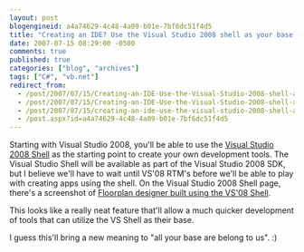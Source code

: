 ```yaml
---
layout: post
blogengineid: a4a74629-4c48-4a09-b01e-7bf6dc51f4d5
title: "Creating an IDE? Use the Visual Studio 2008 shell as your base."
date: 2007-07-15 08:29:00 -0500
comments: true
published: true
categories: ["blog", "archives"]
tags: ["C#", "vb.net"]
redirect_from: 
  - /post/2007/07/15/Creating-an-IDE-Use-the-Visual-Studio-2008-shell-as-your-base.aspx
  - /post/2007/07/15/Creating-an-IDE-Use-the-Visual-Studio-2008-shell-as-your-base
  - /post/2007/07/15/creating-an-ide-use-the-visual-studio-2008-shell-as-your-base
  - /post.aspx?id=a4a74629-4c48-4a09-b01e-7bf6dc51f4d5
---
```

<!-- more -->

Starting with Visual Studio 2008, you'll be able to use the <a href="http://msdn2.microsoft.com/en-us/vstudio/bb510103.aspx">Visual Studio 2008 Shell</a> as the starting point to create your own development tools. The Visual Studio Shell will be available as part of the Visual Studio 2008 SDK, but I believe we'll have to wait until VS'08 RTM's before we'll be able to play with creating apps using the shell. On the Visual Studio 2008 Shell page, there's a screenshot of <a href="http://msdn2.microsoft.com/en-us/vstudio/bb510103.aspx">Floorplan designer built using the VS'08 Shell</a>.

This looks like a really neat feature that'll allow a much quicker development of tools that can utilize the VS Shell as their base.

I guess this'll bring a new meaning to "all your base are belong to us".  :)
